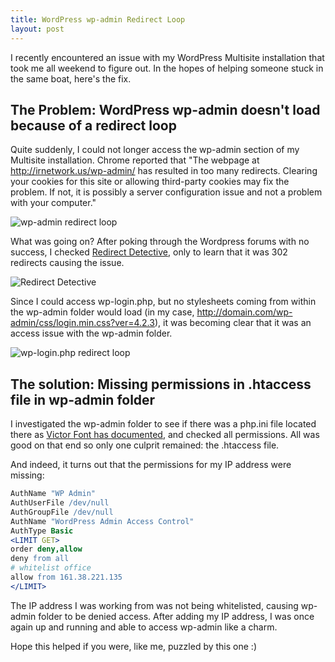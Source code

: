 ```yaml
---
title: WordPress wp-admin Redirect Loop
layout: post
---
```


I recently encountered an issue with my WordPress Multisite installation that took me all weekend to figure out. In the hopes of helping someone stuck in the same boat, here's the fix.

## The Problem: WordPress wp-admin doesn't load because of a redirect loop

Quite suddenly, I could not longer access the wp-admin section of my Multisite installation. Chrome reported that "The webpage at http://irnetwork.us/wp-admin/ has resulted in too many redirects. Clearing your cookies for this site or allowing third-party cookies may fix the problem. If not, it is possibly a server configuration issue and not a problem with your computer."

![wp-admin redirect loop](http://i.imgur.com/jWJD7Wi.png)

What was going on? After poking through the Wordpress forums with no success, I checked [Redirect Detective](http://redirectdetective.com/), only to learn that it was 302 redirects causing the issue. 

![Redirect Detective](http://i.imgur.com/aYZOd7Ql.png)

Since I could access wp-login.php, but no stylesheets coming from within the wp-admin folder would load (in my case, http://domain.com/wp-admin/css/login.min.css?ver=4.2.3), it was becoming clear that it was an access issue with the wp-admin folder.

![wp-login.php redirect loop](http://i.imgur.com/rLkhMvCm.png)

## The solution: Missing permissions in .htaccess file in wp-admin folder

I investigated the wp-admin folder to see if there was a php.ini file located there as [Victor Font has documented](http://victorfont.com/fix-wp-multisite-wp-admin-redirect-loop/), and checked all permissions. All was good on that end so only one culprit remained: the .htaccess file.

And indeed, it turns out that the permissions for my IP address were missing:

```apache hljs
AuthName "WP Admin"
AuthUserFile /dev/null
AuthGroupFile /dev/null
AuthName "WordPress Admin Access Control"
AuthType Basic
<LIMIT GET>
order deny,allow
deny from all
# whitelist office
allow from 161.38.221.135
</LIMIT>
```

The IP address I was working from was not being whitelisted, causing wp-admin folder to be denied access. After adding my IP address, I was once again up and running and able to access wp-admin like a charm.

Hope this helped if you were, like me, puzzled by this one :)



